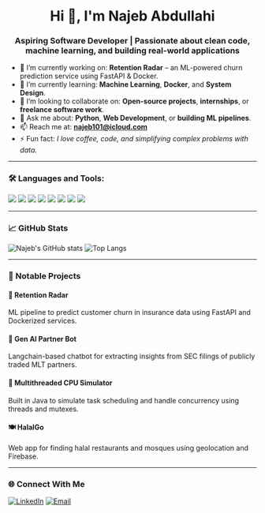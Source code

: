 <h1 align="center">Hi 👋, I'm Najeb Abdullahi</h1>
<h3 align="center">Aspiring Software Developer | Passionate about clean code, machine learning, and building real-world applications</h3>

- 🔭 I’m currently working on: **Retention Radar** – an ML-powered churn prediction service using FastAPI & Docker.
- 🌱 I’m currently learning: **Machine Learning**, **Docker**, and **System Design**.
- 👯 I’m looking to collaborate on: **Open-source projects**, **internships**, or **freelance software work**.
- 💬 Ask me about: **Python**, **Web Development**, or **building ML pipelines**.
- 📫 Reach me at: **najeb101@icloud.com**
- ⚡ Fun fact: *I love coffee, code, and simplifying complex problems with data.*

---

### 🛠️ Languages and Tools:
<p>
  <img src="https://img.shields.io/badge/Python-3776AB?style=for-the-badge&logo=python&logoColor=white"/>
  <img src="https://img.shields.io/badge/Java-007396?style=for-the-badge&logo=java&logoColor=white"/>
  <img src="https://img.shields.io/badge/JavaScript-F7DF1E?style=for-the-badge&logo=javascript&logoColor=black"/>
  <img src="https://img.shields.io/badge/React-20232A?style=for-the-badge&logo=react&logoColor=61DAFB"/>
  <img src="https://img.shields.io/badge/FastAPI-009688?style=for-the-badge&logo=fastapi&logoColor=white"/>
  <img src="https://img.shields.io/badge/Docker-2496ED?style=for-the-badge&logo=docker&logoColor=white"/>
  <img src="https://img.shields.io/badge/PostgreSQL-336791?style=for-the-badge&logo=postgresql&logoColor=white"/>
  <img src="https://img.shields.io/badge/AWS-232F3E?style=for-the-badge&logo=amazonaws&logoColor=white"/>
</p>

---

### 📈 GitHub Stats

![Najeb's GitHub stats](https://github-readme-stats.vercel.app/api?username=Vnajeb&show_icons=true&theme=tokyonight)
![Top Langs](https://github-readme-stats.vercel.app/api/top-langs/?username=Vnajeb&layout=compact&theme=tokyonight)

---

### 🚀 Notable Projects
#### 🧠 Retention Radar
ML pipeline to predict customer churn in insurance data using FastAPI and Dockerized services.

#### 🤖 Gen AI Partner Bot
Langchain-based chatbot for extracting insights from SEC filings of publicly traded MLT partners.

#### 🔧 Multithreaded CPU Simulator
Built in Java to simulate task scheduling and handle concurrency using threads and mutexes.

#### 🍽️ HalalGo
Web app for finding halal restaurants and mosques using geolocation and Firebase.

---

### 🌐 Connect With Me

[![LinkedIn](https://img.shields.io/badge/LinkedIn-blue?style=for-the-badge&logo=linkedin&logoColor=white)](https://linkedin.com/in/najeb-abdullahi)
[![Email](https://img.shields.io/badge/Email-najeb101@icloud.com-blue?style=for-the-badge&logo=gmail&logoColor=white)](mailto:najeb101@icloud.com)
